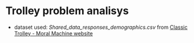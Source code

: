 # Trolley problem analisys

* dataset used: _Shared_data_responses_demographics.csv_ from [Classic Trolley - Moral Machine website](https://bit.ly/2Y7Brr9)
